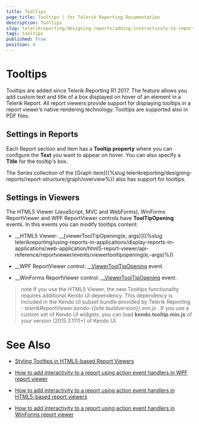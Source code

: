 ```yaml
---
title: Tooltips
page_title: Tooltips | for Telerik Reporting Documentation
description: Tooltips
slug: telerikreporting/designing-reports/adding-interactivity-to-reports/tooltips
tags: tooltips
published: True
position: 4
---
```


# Tooltips



Tooltips are added since Telerik Reporting R1 2017.
        The feature allows you add custom text and title of a box displayed on hover of an element in a Telerik Report.
        All report viewers provide support for displaying tooltips in a report viewer’s native rendering technology. Tooltips are supported also in PDF files.
      

## Settings in Reports

Each Report section and item has a __Tooltip property__ where you can configure the __Text__ you want to appear on hover.
          You can also specify a __Title__ for the tooltip's box.
        

The Series collection of the [Graph item]({%slug telerikreporting/designing-reports/report-structure/graph/overview%}) also has support for tooltips.
        

## Settings in Viewers

The HTML5 Viewer (JavaScript, MVC and WebForms), WinForms ReportViewer and WPF ReportViewer controls have __ToolTipOpening__ events.
          In this events you can modify tooltips content:
        

* __HTML5 Viewer: __[viewerToolTipOpening(e, args)]({%slug telerikreporting/using-reports-in-applications/display-reports-in-applications/web-application/html5-report-viewer/api-reference/reportviewer/events/viewertooltipopening(e,-args)%})

* __WPF ReportViewer control: __[ViewerToolTipOpening](/reporting/api/Telerik.ReportViewer.Wpf.ReportViewer#collapsible-Telerik_ReportViewer_Wpf_ReportViewer_ViewerToolTipOpening) event.
            

* __WinForms ReportViewer control: __[ViewerToolTipOpening](/reporting/api/Telerik.ReportViewer.WinForms.ReportViewerBase#collapsible-Telerik_ReportViewer_WinForms_ReportViewerBase_ViewerToolTipOpening) event.
            

>note If you use the HTML5 Viewer, the new Tooltips functionality requires additional Kendo UI dependency.            This dependency is included in the Kendo UI subset bundle provided by Telerik Reporting -  *telerikReportViewer.kendo-{{site.buildversion}}.min.js* .          If you use a custom set of Kendo UI widgets, you can load  __kendo.tooltip.min.js__  of your version (2015.3.1111+) of Kendo UI.          


# See Also


 * [Styling Tooltips in HTML5-based Report Viewers](http://www.telerik.com/support/kb/reporting/details/styling-tooltips-in-html5-based-report-viewers)

 * [How to add interactivity to a report using action event handlers in WPF report viewer](http://www.telerik.com/support/kb/reporting/details/how-to-add-interactivity-to-a-report-using-action-event-handlers-in-wpf-report-viewer)

 * [How to add interactivity to a report using action event handlers in HTML5-based report viewers](http://www.telerik.com/support/kb/reporting/details/how-to-add-interactivity-to-a-report-using-action-event-handlers-with-html5-based-report-viewers)

 * [How to add interactivity to a report using action event handlers in WinForms report viewer](http://www.telerik.com/support/kb/reporting/details/how-to-add-interactivity-to-a-report-using-action-event-handlers-in-winforms-report-viewer)
